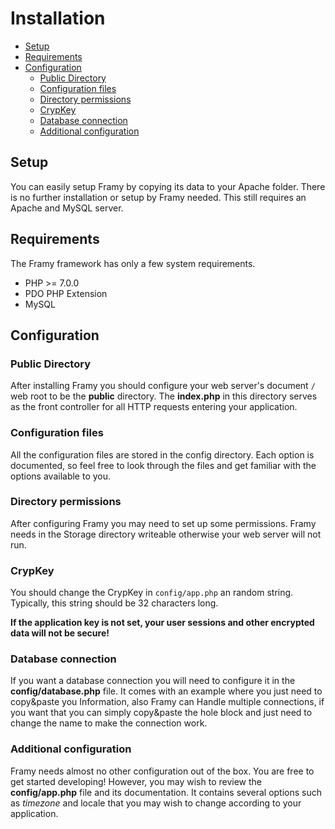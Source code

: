 # Installation

 - [Setup](#setup)
 - [Requirements](#requirements)
 - [Configuration](#configuration)
    - [Public Directory](#public-directory)
    - [Configuration files](#configuration-files)
    - [Directory permissions](#directory-permissions)
    - [CrypKey](#crypkey)
    - [Database connection](#database-connection)
    - [Additional configuration](#additional-configuration)

## Setup

You can easily setup Framy by copying its data to your Apache folder. There is no further
installation or setup by Framy needed. This still requires an Apache and MySQL server.

## Requirements

The Framy framework has only a few system requirements.

 - PHP >= 7.0.0
 - PDO PHP Extension
 - MySQL

## Configuration
### Public Directory

After installing Framy you should configure your web server's document `/` web root to be
the **public** directory. The **index.php** in this directory serves as the front controller for all
HTTP requests entering your application.

### Configuration files

All the configuration files are stored in the config directory. Each option is documented, so
feel free to look through the files and get familiar with the options available to you.

### Directory permissions

After configuring Framy you may need to set up some permissions. Framy needs in the
Storage directory writeable otherwise your web server will not run.

### CrypKey

You should change the CrypKey in `config/app.php` an random string. Typically, this string
should be 32 characters long.

**If the application key is not set, your user sessions and other encrypted data will
not be secure!**

### Database connection

If you want a database connection you will need to configure it in the
**config/database.php** file. It comes with an example where you just need to copy&paste
you Information, also Framy can Handle multiple connections, if you want that you can
simply copy&paste the hole block and just need to change the name to make the 
connection work.

### Additional configuration

Framy needs almost no other configuration out of the box. You are free to get started
developing! However, you may wish to review the **config/app.php** file and its
documentation. It contains several options such as *timezone* and locale that you may wish
to change according to your application.